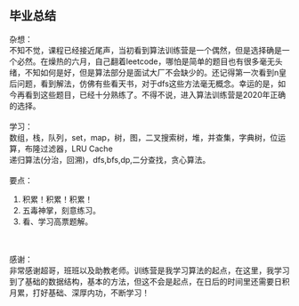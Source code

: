 ## 毕业总结<br>
杂想：<br>
不知不觉，课程已经接近尾声，当初看到算法训练营是一个偶然，但是选择确是一个必然。在燥热的六月，自己翻着leetcode，哪怕是简单的题目也有很多毫无头绪，不知如何是好，但是算法部分是面试大厂不会缺少的。还记得第一次看到n皇后问题，看到解法，仿佛有些看天书，对于dfs这些方法毫无概念。幸运的是，如今再看到这些题目，已经十分熟练了。不得不说，进入算法训练营是2020年正确的选择。
<br>
<br>
学习：<br>
数组，栈，队列，set，map，树，图，二叉搜索树，堆，并查集，字典树，位运算，布隆过滤器，LRU Cache
<br>
递归算法(分治，回溯)，dfs,bfs,dp,二分查找，贪心算法。
<br>
<br>
要点：<br>
1. 积累！积累！积累！<br>
2. 五毒神掌，刻意练习。<br>
3. 看、学习高票题解。<br>
<br>
<br>
感谢：<br>
非常感谢超哥，班班以及助教老师。训练营是我学习算法的起点，在这里，我学习到了基础的数据结构，基本的方法，但这不会是起点，在日后的时间里还需要日积月累，打好基础、深厚内功，不断学习！
